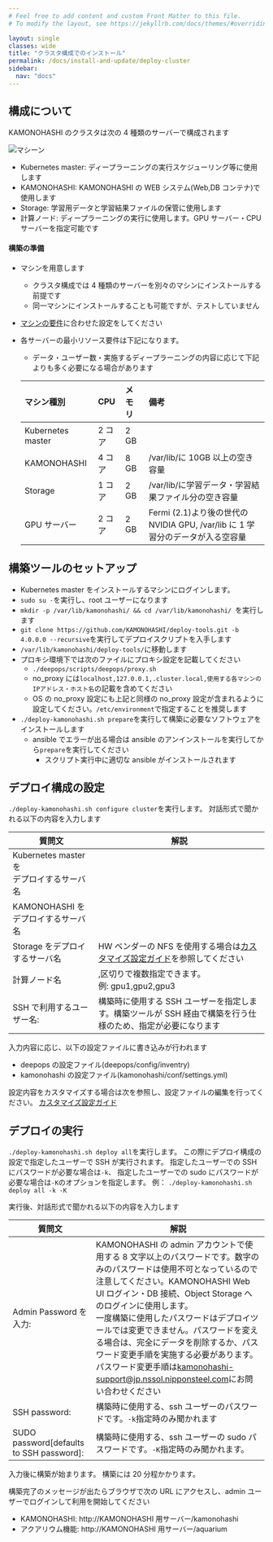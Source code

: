 ```yaml
---
# Feel free to add content and custom Front Matter to this file.
# To modify the layout, see https://jekyllrb.com/docs/themes/#overriding-theme-defaults

layout: single
classes: wide
title: "クラスタ構成でのインストール"
permalink: /docs/install-and-update/deploy-cluster
sidebar:
  nav: "docs"
---
```


## 構成について

KAMONOHASHI のクラスタは次の 4 種類のサーバーで構成されます

![マシーン](/assets/images/basic-cluster-machenes.png)

- Kubernetes master: ディープラーニングの実行スケジューリング等に使用します
- KAMONOHASHI: KAMONOHASHI の WEB システム(Web,DB コンテナ)で使用します
- Storage: 学習用データと学習結果ファイルの保管に使用します
- 計算ノード: ディープラーニングの実行に使用します。GPU サーバー・CPU サーバーを指定可能です

#### 構築の準備

- マシンを用意します
  - クラスタ構成では 4 種類のサーバーを別々のマシンにインストールする前提です
  - 同一マシンにインストールすることも可能ですが、テストしていません
- [マシンの要件](/docs/install-and-update/prerequisite)に合わせた設定をしてください
- 各サーバーの最小リソース要件は下記になります。

  - データ・ユーザー数・実施するディープラーニングの内容に応じて下記よりも多く必要になる場合があります

  | マシン種別        | CPU    | メモリ | 備考                                                                           |
  | :---------------- | :----- | :----- | :----------------------------------------------------------------------------- |
  | Kubernetes master | 2 コア | 2 GB   |                                                                                |
  | KAMONOHASHI       | 4 コア | 8 GB   | /var/lib/に 10GB 以上の空き容量                                                |
  | Storage           | 1 コア | 2 GB   | /var/lib/に学習データ・学習結果ファイル分の空き容量                            |
  | GPU サーバー      | 2 コア | 2 GB   | Fermi (2.1)より後の世代の NVIDIA GPU, /var/lib に 1 学習分のデータが入る空容量 |

## 構築ツールのセットアップ

- Kubernetes master をインストールするマシンにログインします。
- `sudo su -`を実行し、root ユーザーになります
- `mkdir -p /var/lib/kamonohashi/ && cd /var/lib/kamonohashi/ `を実行します
- `git clone https://github.com/KAMONOHASHI/deploy-tools.git -b 4.0.0.0 --recursive`を実行してデプロイスクリプトを入手します
- `/var/lib/kamonohashi/deploy-tools/`に移動します
- プロキシ環境下では次のファイルにプロキシ設定を記載してください
  - `./deepops/scripts/deepops/proxy.sh`
  - no_proxy には`localhost,127.0.0.1,.cluster.local,使用する各マシンのIPアドレス・ホスト名`の記載を含めてください
  - OS の no_proxy 設定にも上記と同様の no_proxy 設定が含まれるように設定してください。`/etc/environment`で指定することを推奨します
- `./deploy-kamonohashi.sh prepare`を実行して構築に必要なソフトウェアをインストールします
  - ansible でエラーが出る場合は ansible のアンインストールを実行してから`prepare`を実行してください
    - スクリプト実行中に適切な ansible がインストールされます

## デプロイ構成の設定

`./deploy-kamonohashi.sh configure cluster`を実行します。
対話形式で聞かれる以下の内容を入力します

| 質問文                                       | 解説                                                                                                                |
| -------------------------------------------- | ------------------------------------------------------------------------------------------------------------------- |
| Kubernetes master を<br>デプロイするサーバ名 |                                                                                                                     |
| KAMONOHASHI を<br>デプロイするサーバ名       |                                                                                                                     |
| Storage をデプロイするサーバ名               | HW ベンダーの NFS を使用する場合は[カスタマイズ設定ガイド](/docs/install-and-update/customize-4x)を参照してください |
| 計算ノード名                                 | ,区切りで複数指定できます。<br>例: gpu1,gpu2,gpu3                                                                   |
| SSH で利用するユーザー名:                    | 構築時に使用する SSH ユーザーを指定します。構築ツールが SSH 経由で構築を行う仕様のため、指定が必要になります        |

入力内容に応じ、以下の設定ファイルに書き込みが行われます

- deepops の設定ファイル(deepops/config/inventry)
- kamonohashi の設定ファイル(kamonohashi/conf/settings.yml)

設定内容をカスタマイズする場合は次を参照し、設定ファイルの編集を行ってください。
[カスタマイズ設定ガイド](/docs/install-and-update/customize-4x)

## デプロイの実行

`./deploy-kamonohashi.sh deploy all`を実行します。
この際にデプロイ構成の設定で指定したユーザーで SSH が実行されます。
指定したユーザーでの SSH にパスワードが必要な場合は`-k`、
指定したユーザーでの sudo にパスワードが必要な場合は`-K`のオプションを指定します。
例： `./deploy-kamonohashi.sh deploy all -k -K`

実行後、対話形式で聞かれる以下の内容を入力します

| 質問文                                   | 解説                                                                                                                                                                                                                                                                                                                                                                                                                                                                                                                                   |
| ---------------------------------------- | -------------------------------------------------------------------------------------------------------------------------------------------------------------------------------------------------------------------------------------------------------------------------------------------------------------------------------------------------------------------------------------------------------------------------------------------------------------------------------------------------------------------------------------- |
| Admin Password を入力:                   | KAMONOHASHI の admin アカウントで使用する 8 文字以上のパスワードです。数字のみのパスワードは使用不可となっているので注意してください。KAMONOHASHI Web UI ログイン・DB 接続、Object Storage へのログインに使用します。<br>一度構築に使用したパスワードはデプロイツールでは変更できません。パスワードを変える場合は、完全にデータを削除するか、パスワード変更手順を実施する必要があります。パスワード変更手順は[kamonohashi-support@jp.nssol.nipponsteel.com](mailto:kamonohashi-support@jp.nssol.nipponsteel.com)にお問い合わせください |
| SSH password:                            | 構築時に使用する、ssh ユーザーのパスワードです。`-k`指定時のみ聞かれます                                                                                                                                                                                                                                                                                                                                                                                                                                                               |
| SUDO password[defaults to SSH password]: | 構築時に使用する、ssh ユーザーの sudo パスワードです。`-K`指定時のみ聞かれます。                                                                                                                                                                                                                                                                                                                                                                                                                                                       |

入力後に構築が始まります。
構築には 20 分程かかります。

構築完了のメッセージが出たらブラウザで次の URL にアクセスし、admin ユーザーでログインして利用を開始してください

- KAMONOHASHI: http://KAMONOHASHI 用サーバー/kamonohashi
- アクアリウム機能: http://KAMONOHASHI 用サーバー/aquarium
